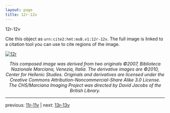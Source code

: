 ```yaml
---
layout: page
title: 12r-12v
---
```


12r-12v

Cite this object as `urn:cite2:hmt:msB.v1:12r-12v`. The full image is linked to a citation tool you can use to cite regions of the image.

[![12r](http://www.homermultitext.org/iipsrv?IIIF=/project/homer/pyramidal/deepzoom/hmt/vbbifolio/v1/vb_11v_12r.tif/full/800,/0/default.jpg)](http://www.homermultitext.org/ict2/?urn=urn:cite2:hmt:vbbifolio.v1:vb_11v_12r) 

<p style="text-align: center; font-style: italic;">This composed image was derived from two originals ©2007, Biblioteca Nazionale Marciana, Venezia, Italia. The derivative images are ©2010, Center for Hellenic Studies. Originals and derivatives are licensed under the Creative Commons Attribution-Noncommercial-Share Alike 3.0 License. The CHS/Marciana Imaging Project was directed by David Jacobs of the British Library.</p>

---

previous: [11r-11v](../11r-11v/) | next: [13r-13v](../13r-13v/)